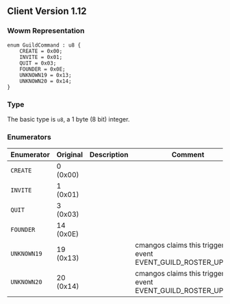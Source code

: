 ## Client Version 1.12

### Wowm Representation
```rust,ignore
enum GuildCommand : u8 {
    CREATE = 0x00;
    INVITE = 0x01;
    QUIT = 0x03;
    FOUNDER = 0x0E;
    UNKNOWN19 = 0x13;
    UNKNOWN20 = 0x14;
}
```
### Type
The basic type is `u8`, a 1 byte (8 bit) integer.
### Enumerators
| Enumerator | Original  | Description | Comment |
| --------- | -------- | ----------- | ------- |
| `CREATE` | 0 (0x00) |  |  |
| `INVITE` | 1 (0x01) |  |  |
| `QUIT` | 3 (0x03) |  |  |
| `FOUNDER` | 14 (0x0E) |  |  |
| `UNKNOWN19` | 19 (0x13) |  | cmangos claims this triggers UI event EVENT_GUILD_ROSTER_UPDATE |
| `UNKNOWN20` | 20 (0x14) |  | cmangos claims this triggers UI event EVENT_GUILD_ROSTER_UPDATE |
